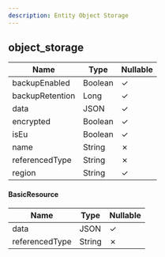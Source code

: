 ```yaml
---
description: Entity Object Storage
---
```

object_storage
--------------

| **Name**        | **Type** | **Nullable** |
| --------------- | -------- | ------------ |
| backupEnabled   | Boolean  | &check;      |
| backupRetention | Long     | &check;      |
| data            | JSON     | &check;      |
| encrypted       | Boolean  | &check;      |
| isEu            | Boolean  | &check;      |
| name            | String   | &cross;      |
| referencedType  | String   | &cross;      |
| region          | String   | &check;      |

#### BasicResource
| **Name**       | **Type** | **Nullable** |
| -------------- | -------- | ------------ |
| data           | JSON     | &check;      |
| referencedType | String   | &cross;      |
